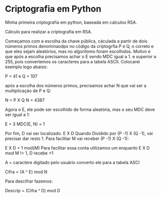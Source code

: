 # Criptografia em Python

Minha primeira criptografia em python, baseada em calculos RSA.

Cálculo para realizar a criptografia em RSA.

Começamos com a escolha da chave pública, cáculada a partir de dois números primos denominaodps no código da criptogrfia  P e Q, o correto e que eles sejam aleatórios, mas no algoritomo foram escolhidos. Motivo e que após a escolha precisamos achar o E sendo MDC igual a 1. e superior a  255, pois convertemos os caracteres para a tabela ASCII. Colocarei exemplo logo abaixo:

P = 41 e Q = 107

após a escolha dos números primos, precisamos achar N que vai ser a multiplicação de P e Q:

N = P X Q
N = 4387

Agora o E, ele pode ser escolhido de forma aleatória, mas o seu  MDC deve ser igual a 1:

E = 3
MDC(E, N) = 1

Por fim, D vai ser localizado. E X D  Quando Dividido  por  (P -1) X (Q -1), vai precisar dar resto 1.
Para facilitar  M vai receber (P -1) X (Q -1):

E X D = 1 mod(M)
Para facilitar essa conta utilizamos um enquanto E X D mod M != 1, D recebe +1

A = caractere digitado pelo usuário converto ele para a tabela ASCI

Cifra = (A ^ E) mod N

Para descifrar fazemos:

Descrip = (Cifra ^ D) mod D

